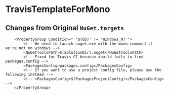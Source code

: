 TravisTemplateForMono
=====================

## Changes from Original ```NuGet.targets```


```
    <PropertyGroup Condition=" '$(OS)' != 'Windows_NT'">
        <!-- We need to launch nuget.exe with the mono command if we're not on windows -->
        <NuGetToolsPath>$(SolutionDir).nuget</NuGetToolsPath>
        <!-- Fixed for Travis CI because xbuild fails to find packages.config -->
        <PackagesConfig>packages.config</PackagesConfig>
        <!-- If you want to use a project config file, please use the following instead -->
        <!-- <PackagesConfig>$(PackagesProjectConfig)</PackagesConfig> -->
    </PropertyGroup>
```

